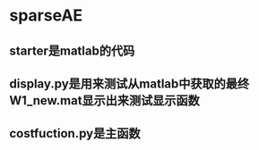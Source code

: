 # sparseAE
## starter是matlab的代码
## display.py是用来测试从matlab中获取的最终W1_new.mat显示出来测试显示函数
## costfuction.py是主函数
